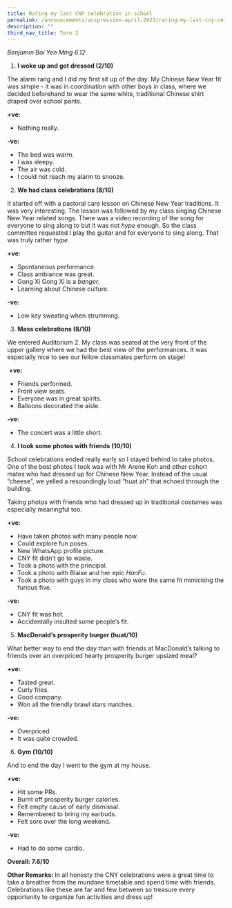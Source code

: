 ```yaml
---
title: Rating my last CNY celebration in school
permalink: /announcements/acspression-april-2023/rating-my-last-cny-celebration-in-school/
description: ""
third_nav_title: Term 2
---
```

<p><em>Benjamin Boi Yen Ming 6.12&nbsp;</em></p>
<ol>
<li><strong>I woke up and got dressed (2/10)</strong></li>
</ol>
<p>The alarm rang and I did my first sit up of the day. My Chinese New Year fit was simple - it was in coordination with other boys in class, where we decided beforehand to wear the same white, traditional Chinese shirt draped over school pants.&nbsp;</p>
<p><strong>+ve:&nbsp;</strong></p>
<ul>
<li>Nothing really.</li>
</ul>
<p><strong>-ve:&nbsp;</strong></p>
<ul>
<li>The bed was warm.</li>
<li>I was sleepy.</li>
<li>The air was cold.</li>
<li>I could not reach my alarm to snooze.</li>
</ul>
<ol start="2">
<li><strong>We had class celebrations (8/10)</strong></li>
</ol>
<p>It started off with a pastoral care lesson on Chinese New Year traditions. It was very interesting. The lesson was followed by my class singing Chinese New Year related songs. There was a video recording of the song for everyone to sing along to but it was not <em>hype</em> enough. So the class committee requested I play the guitar and for everyone to sing along. That was truly rather <em>hype</em>.</p>
<p><strong>+ve:</strong></p>
<ul>
<li>Spontaneous performance.</li>
<li>Class ambiance was great.</li>
<li>Gong Xi Gong Xi is a<em> banger.</em></li>
<li>Learning about Chinese culture.</li>
</ul>
<p><strong>-ve:</strong></p>
<ul>
<li>Low key sweating when strumming.</li>
</ul>
<ol start="3">
<li><strong>Mass celebrations (8/10)</strong></li>
</ol>
<p>We entered Auditorium 2. My class was seated at the very front of the upper gallery where we had the best view of the performances. It was especially nice to see our fellow classmates perform on stage!</p>
<p>&nbsp;<strong>+ve:</strong></p>
<ul>
<li>Friends performed.</li>
<li>Front view seats.</li>
<li>Everyone was in great spirits.</li>
<li>Balloons decorated the aisle.</li>
</ul>
<p><strong>-ve:</strong></p>
<ul>
<li>The concert was a little short.</li>
</ul>
<ol start="4">
<li><strong>I took some photos with friends (10/10)</strong></li>
</ol>
<p>School celebrations ended really early so I stayed behind to take photos. One of the best photos I took was with Mr Arene Koh and other cohort mates who had dressed up for Chinese New Year. Instead of the usual “cheese”, we yelled a resoundingly loud “huat ah” that echoed through the building.&nbsp;</p>
<p>Taking photos with friends who had dressed up in traditional costumes was especially meaningful too.</p>
<p><strong>+ve:</strong></p>
<ul>
<li>Have taken photos with many people now.</li>
<li>Could explore fun poses.</li>
<li>New WhatsApp profile picture.</li>
<li>CNY fit didn’t go to waste.</li>
<li>Took a photo with the principal.</li>
<li>Took a photo with Blaise and her epic <em>HanFu</em>.</li>
<li>Took a photo with guys in my class who wore the same fit mimicking the furious five.</li>
</ul>
<p><strong>-ve:</strong></p>
<ul>
<li>CNY fit was hot.</li>
<li>Accidentally insulted some people’s fit.</li>
</ul>
<ol start="5">
<li><strong>MacDonald’s prosperity burger (huat/10)</strong></li>
</ol>
<p>What better way to end the day than with friends at MacDonald’s talking to friends over an overpriced hearty prosperity burger upsized meal?</p>
<p><strong>+ve:&nbsp;</strong></p>
<ul>
<li>Tasted great.</li>
<li>Curly fries.</li>
<li>Good company.</li>
<li>Won all the friendly brawl stars matches.</li>
</ul>
<p><strong>-ve:</strong></p>
<ul>
<li>Overpriced</li>
<li>It was quite crowded.</li>
</ul>
<ol start="6">
<li><strong>Gym (10/10)</strong></li>
</ol>
<p>And to end the day I went to the gym at my house.</p>
<p><strong>+ve:&nbsp;</strong></p>
<ul>
<li>Hit some PRs.</li>
<li>Burnt off prosperity burger calories.</li>
<li>Felt empty cause of early dismissal.</li>
<li>Remembered to bring my earbuds.</li>
<li>Felt sore over the long weekend.</li>
</ul>
<p><strong>-ve:</strong></p>
<ul>
<li>Had to do some cardio. </li>
</ul>
<p><strong>Overall: 7.6/10</strong></p>
<p><strong>Other Remarks: </strong>In all honesty the CNY celebrations were a great time to take a breather from the mundane timetable and spend time with friends. Celebrations like these are far and few between so treasure every opportunity to organize fun activities and dress up!&nbsp;</p>